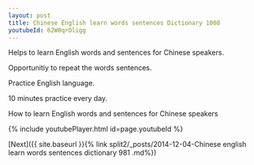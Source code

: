 ```yaml
---
layout: post
title: Chinese English learn words sentences Dictionary 1008 
youtubeId: 62W0qrOligg
---
```

 
 
Helps to learn English words and sentences for Chinese speakers.

Opportunitiy to repeat the words sentences. 

Practice English language. 
 
10 minutes practice every day. 
 
How to learn English words and sentences for Chinese speakers 
 
{% include youtubePlayer.html id=page.youtubeId %}
 
 
[Next]({{ site.baseurl }}{% link  split2/_posts/2014-12-04-Chinese english learn words sentences dictionary 981 .md%})
 
